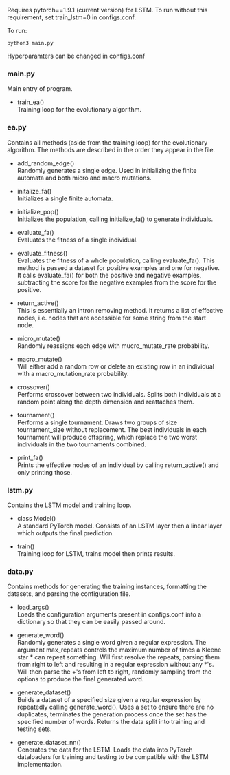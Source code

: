 Requires pytorch==1.9.1 (current version) for LSTM. To run without this requirement, set train_lstm=0 in configs.conf.

To run:
```
python3 main.py
```

Hyperparamters can be changed in configs.conf

### main.py
Main entry of program.

* train_ea()  
Training loop for the evolutionary algorithm.

### ea.py
Contains all methods (aside from the training loop) for the evolutionary algorithm. The methods are described in the order they appear in the file.

* add_random_edge()  
Randomly generates a single edge. Used in initializing the finite automata and both micro and macro mutations.

* initalize_fa()  
Initializes a single finite automata.

* initialize_pop()  
Initializes the population, calling initialize_fa() to generate individuals.

* evaluate_fa()  
Evaluates the fitness of a single individual.

* evaluate_fitness()  
Evaluates the fitness of a whole population, calling evaluate_fa(). This method is passed a dataset for positive examples and one for negative. It calls evaluate_fa() for both the positive and negative examples, subtracting the score for the negative examples from the score for the positive.

* return_active()  
This is essentially an intron removing method. It returns a list of effective nodes, i.e. nodes that are accessible for some string from the start node.

* micro_mutate()  
Randomly reassigns each edge with mucro_mutate_rate probability.

* macro_mutate()  
Will either add a random row or delete an existing row in an individual with a macro_mutation_rate probability.

* crossover()  
Performs crossover between two individuals. Splits both individuals at a random point along the depth dimension and reattaches them.

* tournament()  
Performs a single tournament. Draws two groups of size tournament_size without replacement. The best individuals in each tournament will produce offspring, which replace the two worst individuals in the two tournaments combined.

* print_fa()  
Prints the effective nodes of an individual by calling return_active() and only printing those.

### lstm.py
Contains the LSTM model and training loop.

* class Model()  
A standard PyTorch model. Consists of an LSTM layer then a linear layer which outputs the final prediction.

* train()  
Training loop for LSTM, trains model then prints results.

### data.py
Contains methods for generating the training instances, formatting the datasets, and parsing the configuration file.

* load_args()  
Loads the configuration arguments present in configs.conf into a dictionary so that they can be easily passed around.

* generate_word()  
Randomly generates a single word given a regular expression. The argument max_repeats controls the maximum number of times a Kleene star * can repeat something. Will first resolve the repeats, parsing them from right to left and resulting in a regular expression without any \*'s. Will then parse the +'s from left to right, randomly sampling from the options to produce the final generated word.

* generate_dataset()  
Builds a dataset of a specified size given a regular expression by repeatedly calling generate_word(). Uses a set to ensure there are no duplicates, terminates the generation process once the set has the specified number of words. Returns the data split into training and testing sets.

* generate_dataset_nn()  
Generates the data for the LSTM. Loads the data into PyTorch dataloaders for training and testing to be compatible with the LSTM implementation.
